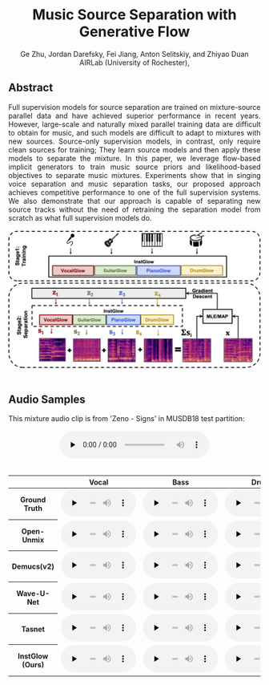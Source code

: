 # <center>Music Source Separation with Generative Flow</center>

<center>Ge Zhu, Jordan Darefsky, Fei Jiang, Anton Selitskiy, and Zhiyao Duan</center>
<center>AIRLab (University of Rochester), </center>


## Abstract

<div style="text-align: justify"> Full supervision models for source separation are trained on mixture-source parallel data and have achieved superior performance in recent years. However, large-scale and naturally mixed parallel training data are difficult to obtain for music, and such models are difficult to adapt to mixtures with new sources. Source-only supervision models, in contrast, only require clean sources for training; They learn source models and then apply these models to separate the mixture. In this paper, we leverage flow-based implicit generators to train music source priors and likelihood-based objectives to separate music mixtures. Experiments show that in singing voice separation and music separation tasks, our proposed approach achieves competitive performance to one of the full supervision systems. We also demonstrate that our approach is capable of separating new source tracks without the need of retraining the separation model from scratch as what full supervision models do. </div> 

<br>
<center><img src="images/diagram.png" width="600"></center>
<br>

## Audio Samples

<div style="text-align: justify"> This mixture audio clip is from 'Zeno - Signs' in MUSDB18 test partition: </div> 
<br>
<center><audio controls="" preload="none">
  <source src="demo/mixture-1.wav">
</audio></center>
<br>
<table align="center">
  <thead>
    <tr>
      <th> </th>
      <th>Vocal</th>
      <th>Bass</th>
      <th>Drums</th>
      <th>Other</th>
    </tr>
  </thead>
  <tbody>
    <tr>
      <th>Ground Truth</th>
      <td><audio controls="" preload="none" style="width: 150px;">
            <source src="demo/GT/vocals_cut.wav"></audio></td>
      <td><audio controls="" preload="none" style="width: 150px;">
            <source src="demo/GT/bass_cut.wav"></audio></td>
      <td><audio controls="" preload="none" style="width: 150px;">
            <source src="demo/GT/drums_cut.wav"></audio></td>
      <td><audio controls="" preload="none" style="width: 150px;">
            <source src="demo/GT/other_cut.wav"></audio></td>
    </tr>
    <tr>
      <th>Open-Unmix</th>
      <td><audio controls="" preload="none" style="width: 150px;">
            <source src="demo/openunmix/1_vocals_22k_cut.wav"></audio></td>
      <td><audio controls="" preload="none" style="width: 150px;">
            <source src="demo/openunmix/1_bass_22k_cut.wav"></audio></td>
      <td><audio controls="" preload="none" style="width: 150px;">
            <source src="demo/openunmix/1_drums_22k_cut.wav"></audio></td>
      <td><audio controls="" preload="none" style="width: 150px;">
            <source src="demo/openunmix/1_other_22k_cut.wav"></audio></td>
    </tr>
    <tr>
      <th>Demucs(v2)</th>
      <td><audio controls="" preload="none" style="width: 150px;">
            <source src="demo/demucs/vocals_22k_cut.wav"></audio></td>
      <td><audio controls="" preload="none" style="width: 150px;">
            <source src="demo/demucs/bass_22k_cut.wav"></audio></td>
      <td><audio controls="" preload="none" style="width: 150px;">
            <source src="demo/demucs/drums_22k_cut.wav"></audio></td>
      <td><audio controls="" preload="none" style="width: 150px;">
            <source src="demo/demucs/other_22k_cut.wav"></audio></td>
    </tr>
    <tr>
      <th>Wave-U-Net</th>
      <td><audio controls="" preload="none" style="width: 150px;">
            <source src="demo/waveunet/mixture-1_vocals_22k_cut.wav"></audio></td>
      <td><audio controls="" preload="none" style="width: 150px;">
            <source src="demo/waveunet/mixture-1_bass_22k_cut.wav"></audio></td>
      <td><audio controls="" preload="none" style="width: 150px;">
            <source src="demo/waveunet/mixture-1_drums_22k_cut.wav"></audio></td>
      <td><audio controls="" preload="none" style="width: 150px;">
            <source src="demo/waveunet/mixture-1_other_22k_cut.wav"></audio></td>
    </tr>
    <tr>
      <th>Tasnet</th>
      <td><audio controls="" preload="none" style="width: 150px;">
            <source src="demo/tasnet/vocals_22k_cut.wav"></audio></td>
      <td><audio controls="" preload="none" style="width: 150px;">
            <source src="demo/tasnet/bass_22k_cut.wav"></audio></td>
      <td><audio controls="" preload="none" style="width: 150px;">
            <source src="demo/tasnet/drums_22k_cut.wav"></audio></td>
      <td><audio controls="" preload="none" style="width: 150px;">
            <source src="demo/tasnet/other_22k_cut.wav"></audio></td>
    </tr>
    <tr>
      <th>InstGlow (Ours)</th>
      <td><audio controls="" preload="none" style="width: 150px;">
            <source src="demo/instGlow/vocals_cut.wav"></audio></td>
      <td><audio controls="" preload="none" style="width: 150px;">
            <source src="demo/instGlow/bass_cut.wav"></audio></td>
      <td><audio controls="" preload="none" style="width: 150px;">
            <source src="demo/instGlow/drums_cut.wav"></audio></td>
      <td><audio controls="" preload="none" style="width: 150px;">
            <source src="demo/instGlow/other_cut.wav"></audio></td>
    </tr>
  </tbody>
</table>
